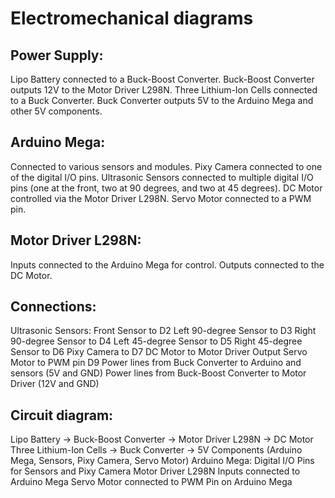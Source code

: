 Electromechanical diagrams
====

## Power Supply:

Lipo Battery connected to a Buck-Boost Converter.
Buck-Boost Converter outputs 12V to the Motor Driver L298N.
Three Lithium-Ion Cells connected to a Buck Converter.
Buck Converter outputs 5V to the Arduino Mega and other 5V components.

## Arduino Mega:

Connected to various sensors and modules.
Pixy Camera connected to one of the digital I/O pins.
Ultrasonic Sensors connected to multiple digital I/O pins (one at the front, two at 90 degrees, and two at 45 degrees).
DC Motor controlled via the Motor Driver L298N.
Servo Motor connected to a PWM pin.

## Motor Driver L298N:

Inputs connected to the Arduino Mega for control.
Outputs connected to the DC Motor.

## Connections:

Ultrasonic Sensors:
    Front Sensor to D2
    Left 90-degree Sensor to D3
    Right 90-degree Sensor to D4
    Left 45-degree Sensor to D5
    Right 45-degree Sensor to D6
Pixy Camera to D7
DC Motor to Motor Driver Output
Servo Motor to PWM pin D9
Power lines from Buck Converter to Arduino and sensors (5V and GND)
Power lines from Buck-Boost Converter to Motor Driver (12V and GND)


## Circuit diagram:

Lipo Battery -> Buck-Boost Converter -> Motor Driver L298N -> DC Motor
Three Lithium-Ion Cells -> Buck Converter -> 5V Components (Arduino Mega, Sensors, Pixy Camera, Servo Motor)
Arduino Mega: Digital I/O Pins for Sensors and Pixy Camera
Motor Driver L298N Inputs connected to Arduino Mega
Servo Motor connected to PWM Pin on Arduino Mega
